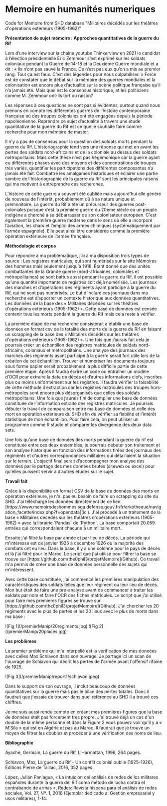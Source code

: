 # Memoire en humanités numeriques
Code for Memoire from SHD database "Militaires décédés sur les théâtres d'opérations extérieurs (1905-1962)"


<b> Présentation de sujet mémoire : 
Approches quantitatives de la guerre du Rif </b>
<p>
Lors d’une interview sur la chaîne youtube Thinkerview en 2021 le candidat à l’élection présidentielle Eric Zemmour s’est exprimé sur les soldats coloniaux pendant la Guerre de 14-18 et la Deuxième Guerre mondiale et a dit : « Ils n’ont pas sauvé la France. Ce n’est pas eux qu’on a mis au premier rang. Tout ça est faux. C’est des légendes pour nous culpabiliser. » Force est de constater que le débat sur la mémoire des guerres mondiales et la colonisation est encore plus d’actualité sur la scène politique française qu’il n’a jamais été. Mais quel est le consensus historique, et les politiciens comme M. Zemmour ont-ils tort ou raison? 
</p><p>
Les réponses à ces questions ne sont pas si évidentes, surtout quand nous prenons en compte les différentes guerres de l’histoire contemporaine française où des troupes coloniales ont été engagées depuis la période napoléonienne. Reprendre ce sujet d’actualité à travers une étude quantitative de la guerre du Rif est ce que je souhaite faire comme recherche pour mon mémoire de master. 
</p><p>
Il n'y a pas de consensus pour la question des soldats morts pendant la guerre du Rif. L’historiographie tend vers une réponse qui met en avant les pertes des soldats nord-africains et de la coloniale au dessus des soldats métropolitains. Mais cette thèse n’est pas hégémonique car la guerre ayant eu différentes phases avec des moyens et des concentrations de troupes très variés, quantifier les participations des différentes composantes n’a jamais été fait. Combattre les amalgames historiques et éclairer une partie sombre de l'historiographie de la guerre du Rif sont les principales raisons qui me motivent à entreprendre ces recherches.  
</p><p>
L’histoire de cette guerre a souvent été oubliée mais aujourd’hui elle génère de nouveau de l'intérêt, probablement dû à sa nature unique et prémonitoire. La guerre du Rif a été un précurseur des guerres post-coloniales puisque c’est la première guerre du 20eme siècle ou un peuple indigène a cherché à se débarrasser de son colonisateur européen. C'est également la première guerre moderne dans le sens où elle a incorporé l’aviation, les chars et l’emploi des armes chimiques (systématiquement par l’armée espagnole). Elle peut ainsi être considérée comme la première opération extérieure de l’armée française. 
</p>



<b>Méthodologie et corpus</b>

<p>
Pour répondre à ma problematique, j’ai à ma disposition trois types de source : 
Les registres matricules, qui sont numérisés sur le site Mémoires des hommes mais seulement jusqu'à 1918. Étant donné que des unités combattantes de la Grande guerre (nord-africaines, coloniales et métropolitaines) se sont battus aussi pendant la guerre du Rif, il est possible qu’une quantité importante de registres soit déjà numérisée.
Les journaux des marches et d’opérations des régiments ayant participé à la guerre du Rif, qui ne sont pas numérisés. Le but d’inclure ces journaux dans ma recherche est d’apporter un contexte historique aux données quantitatives.  
Les données de la base des « Militaires décédés sur les théâtres d'opérations extérieurs (1905-1962) ». Cette base de données est censée contenir tous les morts pendant la guerre du Rif mais cela reste à vérifier.  
</p> <p>
La première étape de ma recherche consisterait à établir une base de données en format csv de la totalité des morts de la guerre du Rif en faisant un scrapping de la base des « Militaires décédés sur les théâtres d'opérations extérieurs (1905-1962) ». Une fois que j’aurais fait cela je pourrais créer un échantillon des registres matricules de soldats nord-africains, coloniaux et métropolitains. Une analyse des journaux des marches des régiments ayant participé à la guerre serait fort utile lors de la création de cet échantillon. Trouver et numériser les documents toujours sous forme papier serait probablement la plus difficile partie de cette première étape. Après il faudra écrire un code ou entraîner un modèle d’OCR pour extraire la date de décès et d’autres informations clefs, inscrites plus ou moins uniformément sur les registres. Il faudra vérifier la faisabilité de cette méthode d’extraction car les registres matricules des troupes hors-métropoles sont encore plus désorganisés que celles des soldats métropolitains. Une fois que j’aurais fini de compiler une base de données constituée de l’information extraite des registres matricules. Je pourrais débuter le travail de comparaison entre ma base de données et celle des mort en opération extérieure du SHD afin de vérifier sa fiabilité et l'intérêt statistique de mon échantillon. Pour faire cela, on peut utiliser un programme comme R studio et comparer les divergence des deux data sets. 
 
</p> <p>
Une fois qu’une base de données des morts pendant la guerre du rif est constituée entre ces deux ensembles, je pourrais débuter son traitement et son analyse historique en fonction des informations tirées des journaux des régiments et d’autres correspondances militaires qui détaillaient la situation sur le terrain. L'objectif final serait d’accompagner mon analyse des données par le partage des mes données brutes (siteweb ou excel) pour qu'elles puissent servir à d’autres études sur le sujet.
</p>

<b>Travail fait</b>
<p>
Grâce à la disponibilité en format CSV de la base de données des morts en opération extérieure, je n'ai pas eu besoin de faire un scrapping du site du SHD. 
J'ai téléchargé les données directement de ce lien: [https://www.memoiredeshommes.sga.defense.gouv.fr/fr/arkotheque/navigation_facette/index.php?f=opendata](ici). 
J'ai procédé à un traitement de la  base « Militaires décédés sur les théâtres d'opérations extérieurs (1905-1962) » avec la librairie `Pandas` de `Python`. 
La base comportait 20.059 entrées qui correspondaient chacune à un militaire mort. </p>

<p>
Ensuite j'ai filtré la base par année et par lieu de décès. La période qui m'intéresse est de janvier 1925 à décembre 1926 où la majorité des combats ont eu lieu. 
Dans la base, il y a une colonne pour le pays de décès et là j'ai filtré pour le Maroc. Le script que j'ai utilisé pour filtrer la base se trouve  
sur [https://github.com/the0phil3/projetMemoire](Github). Ce travail m'a permis de créer une base de données personnelle des sujets qui m'intéressent.</p>

<p>
Avec cette base constituée, j'ai commencé les premières manipulation des caractéristiques des soldats telles que leur régiment ou leur lieu de décès. 
Mon but était de faire une pré-analyse avant de commencer à traiter les soldats par nom et faire l'OCR des fiches matricules. 
Le script que j'ai utilisé pour faire mes premières figures se trouve sur [https://github.com/the0phil3/projetMemoire](Github). 
J'ai chercher les 20 régiments avec le plus de pertes et les 20 lieux avec le plus de morts dans ma base :</p>
![Fig 1](/premierManip/20regiments.jpg)
![Fig 2](/premierManip/20places.jpg)

<b> Les problèmes </b>
<p>Le premier problème qui m'a interpellé est la vérification de mes données avec celles Max Schiavon dans son ouvrage. 
Je partage ici un scan de l'ouvrage de Schiavon qui décrit les pertes de l'armée avant l'offensif rifaine de 1925.
</p>
![Fig 3](/premierManip/report1/schiavon.jpeg)
<p>
Dans le support de son ouvrage, il inclut beaucoup de données quantitatives sur la guerre mais pas le bilan des pertes totales. 
Donc il faudrait que j'essaie de trouver dans quel référence au SHD il a trouvé ces chiffres.  </p>

<p>
Je me suis aussi rendu compte en créant mes premières figures que la base de données était pas forcement très propre. 
J'ai trouvé déjà un cas d'un double de la même personne et dans la Figure 2 vous pouvez voir qu'il y a « M'Sila » qui est en Algérie et pas au Maroc. 
Il faudrait que je trouve un moyen de filtrer les doubles et procéder à une vérification des noms de lieu. </p>

<b>Bibliographie</b>

Ayache, Germain, La guerre du Rif, L’Harmattan, 1996, 264 pages.

Schiavon, Max,  La guerre du Rif - Un conflit colonial oublié (1925-1926), Éditions Pierre de Taillac, 2016, 352 pages.

López, Julián Paniagua, « La intuición del análisis de redes de los militares españoles durante la guerra del Rif como método de lucha contra el contrabando de armas », Redes: Revista hispana para el análisis de redes sociales, Vol. 27, Nº. 1, 2016 (Ejemplar dedicado a: Gestión empresarial y usos militares), 1-14.
